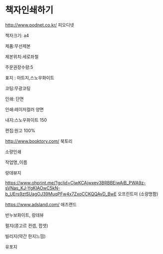 # 책자인쇄하기

http://www.podnet.co.kr/ 피오디넷

책자크기: a4

제품:무선제본

제본위치:세로좌철

주문권장수량:5

표지 : 아트지,스노우화이트

코팅:무광코팅

인쇄: 단면

인쇄:레이저컬러 양면

내지:스노우화이트 150

편집:원고 100%

http://www.booktory.com/ 북토리

소량인쇄

작업명_이름

랑데뷰지

https://www.ohprint.me/?gclid=CjwKCAjwxev3BRBBEiwAiB_PWA9z-sVNas_KJ-YgKIAOwC5kN-b_UErs9ztSUagOJ39MuqPFw4x7ZxoCCKQQAvD_BwE 오프린트미 (소량명함)

https://www.adsland.com/ 애즈랜드

반누보화이트, 랑데뷰

펄지(콩고르 컨셉, 팝셋)

빌리지(약간 한지느낌)

유포지